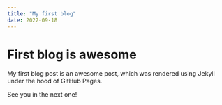 ```yaml
---
title: "My first blog"
date: 2022-09-18
---
```


# First blog is awesome

My first blog post is an awesome post, which was rendered using Jekyll under the hood of GitHub Pages.

See you in the next one!
